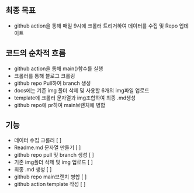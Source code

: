 ## 최종 목표
- github action을 통해 매일 9시에 크롤러 트리거하여 데이터를 수집 및 Repo 업데이트

## 코드의 순차적 흐름
- github action을 통해 main()함수를 실행
- 크롤러를 통해 블로그 크롤링
- github repo Pull하여 branch 생성
- docs에는 기존 img 폴더 삭제 및 사용할 6개의 img파일 업로드
- template에 크롤러 문자열과 img조합하여 최종 .md생성
- github repo에 pr하여 main브랜치에 병합

## 기능
- 데이터 수집 크롤러 [  ]
- Readme.md 문자열 만들기 [ ]
- github repo pull 및 branch 생성 [ ]
- 기존 img폴더 삭제 및 img 업로드 [ ]
- 최종 .md 생성 [ ]
- github repo main브랜치 병합 [ ]
- github action template 작성 [ ]

